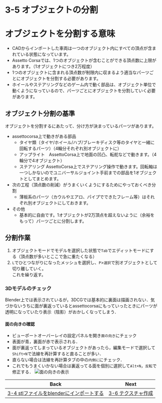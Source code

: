# 3-5 オブジェクトの分割

# オブジェクトを分割する意味
- CADからインポートした車両は一つのオブジェクト内にすべての頂点が含まれている状態になっています。
- Assetto Corsaでは、1つのオブジェクトが含むことができる頂点数に上限があります。（1オブジェクトにつき2万程度）
- 1つのオブジェクトに含まれる頂点数が制限内に収まるよう適当なパーツごとにオブジェクトを分割する必要があります。
- ホイールやステアリングなどのゲーム内で動く部品は、オブジェクト単位で動くようになっているので、パーツごとにオブジェクトを分割していく必要があります。
## オブジェクト分割の基準
オブジェクトを分割するにあたって、分け方が決まっているパーツがあります。  
- assettocorsa上で動きがある部品
  - タイヤ類（タイヤ/ホイール/ハブ/ブレーキディスク等のタイヤと一緒に回転するパーツ）（4輪分それぞれ別オブジェクトに）  
  - アップライト　AssettoCorsa上で地面の凹凸、転舵などで動きます。（4輪分で4オブジェクト）  
  - ステアリング AssettoCorsa上でステアリング操作で動きます。回転軸は一つしかないのでユニバーサルジョイント手前までの部品を1オブジェクトとしてまとめます。  
- 次の工程（頂点数の削減）がうまくいくようにするためにやっておくべき分割  
  - 薄板系のパーツ（カウルやエアロ、パイプでできたフレーム等）はそれぞれ別オブジェクトにしておきます。  
- その他  
  - 基本的に自由です。1オブジェクトが2万頂点を超えないように（余裕をもって）パーツごとに分割します。  
## 分割作業
1. オブジェクトモードでモデルを選択した状態で`Tab`でエディットモードにする（頂点数が多いとここで急に重たくなる）
1. `L`でひとつながりになったメッシュを選択し、`P`>`選択`で別オブジェクトとして切り離していく。   
これを繰り返す。

### 3Dモデルのチェック
Blender上では表示されているが，3DCGでは基本的に裏面は描画されない．気づかないうちに面が裏返っているとassettocorsaにもっていったときにパーツが透明になっていたり表示（陰影）がおかしくなってしまう．
#### 面の向きの確認
- ビューポートオーバーレイの設定パネルを開き`面の向き`にチェック  
- 表面が青，裏面が赤で表示される．  
- 面が裏返ってしまっているオブジェクトがあったら，編集モードで選択して`Shift+N`で法線を再計算すると直ることが多い．  
- 直らない場合は法線を再計算タブの中の`内側に`にチェック．  
- これでもうまくいかない場合は裏返ってる面を個別に選択して`Alt+N`，`反転`で修正する．
![面の向きの表示](https://user-images.githubusercontent.com/81402033/138587895-65162c80-0fd5-4077-ab3a-dd5638d09684.png)


| Back | Next |
|:---:|:---:|
| [3-4 stlファイルをblenderにインポートする](https://github.com/JSAE-ARCHIVES/MOD-Tutorial/blob/main/3%E7%AB%A0%203D%E3%83%A2%E3%83%87%E3%83%AB%E3%81%AE%E4%BD%9C%E6%88%90/3-4%20stl%E3%83%95%E3%82%A1%E3%82%A4%E3%83%AB%E3%82%92blender%E3%81%AB%E3%82%A4%E3%83%B3%E3%83%9D%E3%83%BC%E3%83%88%E3%81%99%E3%82%8B.md) | [3-6 テクスチャ作成](https://github.com/JSAE-ARCHIVES/MOD-Tutorial/blob/main/3%E7%AB%A0%203D%E3%83%A2%E3%83%87%E3%83%AB%E3%81%AE%E4%BD%9C%E6%88%90/3-6%20%E3%83%86%E3%82%AF%E3%82%B9%E3%83%81%E3%83%A3%E4%BD%9C%E6%88%90.md) |












